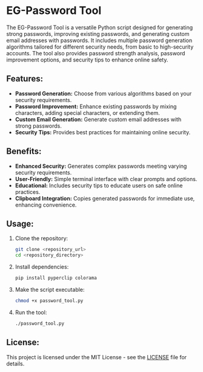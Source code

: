 # EG-Password Tool

The EG-Password Tool is a versatile Python script designed for generating strong passwords, improving existing passwords, and generating custom email addresses with passwords. It includes multiple password generation algorithms tailored for different security needs, from basic to high-security accounts. The tool also provides password strength analysis, password improvement options, and security tips to enhance online safety.

## Features:
- **Password Generation:** Choose from various algorithms based on your security requirements.
- **Password Improvement:** Enhance existing passwords by mixing characters, adding special characters, or extending them.
- **Custom Email Generation:** Generate custom email addresses with strong passwords.
- **Security Tips:** Provides best practices for maintaining online security.

## Benefits:
- **Enhanced Security:** Generates complex passwords meeting varying security requirements.
- **User-Friendly:** Simple terminal interface with clear prompts and options.
- **Educational:** Includes security tips to educate users on safe online practices.
- **Clipboard Integration:** Copies generated passwords for immediate use, enhancing convenience.

## Usage:
1. Clone the repository:
   ```bash
   git clone <repository_url>
   cd <repository_directory>
   ```

2. Install dependencies:
   ```bash
   pip install pyperclip colorama
   ```

3. Make the script executable:
   ```bash
   chmod +x password_tool.py
   ```

4. Run the tool:
   ```bash
   ./password_tool.py
   ```

## License:

This project is licensed under the MIT License - see the [LICENSE](./LICENSE) file for details.
